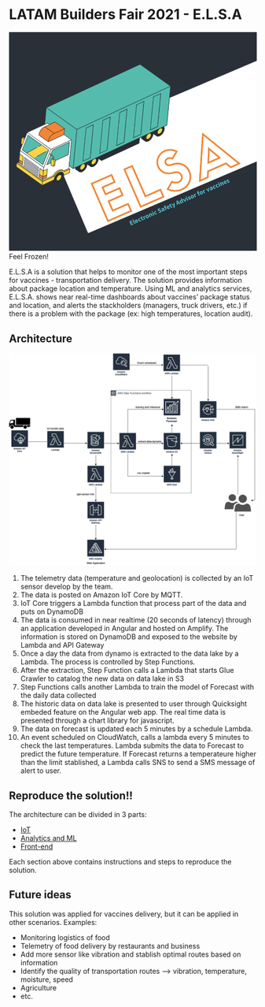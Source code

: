 # LATAM Builders Fair 2021 - E.L.S.A

![ELSA Architecture](https://github.com/caroljunq/builders-fair-2021-e-l-s-a/blob/main/elsa-logo.png)
Feel Frozen!


E.L.S.A is a solution that helps to monitor one of the most important steps for vaccines - transportation delivery. The solution provides information about package location and temperature. Using ML and analytics services, E.L.S.A. shows near real-time dashboards about vaccines’ package status and location, and alerts the stackholders (managers, truck drivers, etc.) if there is a problem with the package (ex: high temperatures, location audit).


## Architecture

![ELSA Architecture](https://github.com/caroljunq/builders-fair-2021-e-l-s-a/blob/main/arch-elsa.png)

1. The telemetry data (temperature and geolocation) is collected by an IoT sensor develop by the team.
2. The data is posted on Amazon IoT Core by MQTT.
3. IoT Core triggers a Lambda function that process part of the data and puts on DynamoDB
4. The data is consumed in near realtime (20 seconds of latency) through an application developed in Angular and hosted on Amplify. The information is stored on DynamoDB and exposed to the website by Lambda and API Gateway
5. Once a day the data from dynamo is extracted to the data lake by a Lambda. The process is controlled by Step Functions.
6. After the extraction, Step Function calls a Lambda that starts Glue Crawler to catalog the new data on data lake in S3
7. Step Functions calls another Lambda to train the model of Forecast with the daily data collected
8. The historic data on data lake is presented to user through Quicksight embeded feature on the Angular web app. The real time data is presented through a chart library for javascript.
9. The data on forecast is updated each 5 minutes by a schedule Lambda. 
10. An event scheduled on CloudWatch, calls a lambda every 5 minutes to check the last temperatures. Lambda submits the data to Forecast to predict the future temperature. If Forecast returns a temperateure higher than the limit stablished, a Lambda
calls SNS to send a SMS message of alert to user.

## Reproduce the solution!!

The architecture can be divided in 3 parts:
- [IoT](https://github.com/caroljunq/builders-fair-2021-e-l-s-a/tree/main/iot-sensor-steps)
- [Analytics and ML](https://google.com)
- [Front-end](https://github.com/caroljunq/builders-fair-2021-e-l-s-a/tree/main/elsap) 

Each section above contains instructions and steps to reproduce the solution.


## Future ideas
This solution was applied for vaccines delivery, but it can be applied in other scenarios. Examples:
- Monitoring logistics of food
- Telemetry of food delivery by restaurants and business
- Add more sensor like vibration and stablish optimal routes based on information
- Identify the quality of transportation routes --> vibration, temperature, moisture, speed
- Agriculture
- etc.
